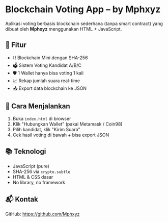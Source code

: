 
# Blockchain Voting App – by Mphxyz

Aplikasi voting berbasis blockchain sederhana (tanpa smart contract) yang dibuat oleh **Mphxyz** menggunakan HTML + JavaScript.

## 📌 Fitur
- ⛓️ Blockchain Mini dengan SHA-256
- 🗳️ Sistem Voting Kandidat A/B/C
- 🛡️ 1 Wallet hanya bisa voting 1 kali
- 📈 Rekap jumlah suara real-time
- 📤 Export data blockchain ke JSON

## 🚀 Cara Menjalankan
1. Buka `index.html` di browser
2. Klik "Hubungkan Wallet" (pakai Metamask / Coin98)
3. Pilih kandidat, klik "Kirim Suara"
4. Cek hasil voting di bawah + bisa export JSON

## 📚 Teknologi
- JavaScript (pure)
- SHA-256 via `crypto.subtle`
- HTML & CSS dasar
- No library, no framework

## 📬 Kontak
GitHub: https://github.com/Mphxyz
